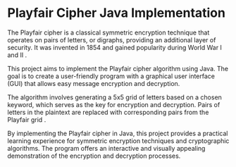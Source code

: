   <h1>Playfair Cipher Java Implementation</h1>
  <p>The Playfair cipher is a classical symmetric encryption technique that operates on pairs of letters, or digraphs, providing an additional layer of security. It was invented in 1854 and gained popularity during World War I and II .</p>

  <p>This project aims to implement the Playfair cipher algorithm using Java. The goal is to create a user-friendly program with a graphical user interface (GUI) that allows easy message encryption and decryption.</p>

  <p>The algorithm involves generating a 5x5 grid of letters based on a chosen keyword, which serves as the key for encryption and decryption. Pairs of letters in the plaintext are replaced with corresponding pairs from the Playfair grid .</p>

  <p>By implementing the Playfair cipher in Java, this project provides a practical learning experience for symmetric encryption techniques and cryptographic algorithms. The program offers an interactive and visually appealing demonstration of the encryption and decryption processes.</p>

  
